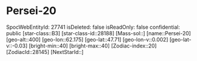﻿---
location: [47.71,62.175,400]
type: Station
tags:
- astro/Star

---

# Persei-20

SpocWebEntityId: 27741
isDeleted: false
isReadOnly: false
confidential: public
[star-class::B3]
[star-class-id::28188]
[Mass-sol::]
[name::Persei-20]
[geo-alt::400]
[geo-lon::62.175]
[geo-lat::47.71]
[geo-lon-v::0.002]
[geo-lat-v::-0.03]
[bright-min::40]
[bright-max::40]
[Zodiac-index::20]
[ZodiacId::28145]
[NextStarId::]

